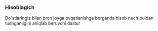 ### Hisoblagich

Do'stlaringiz bilan bron joyga ovqatlanishga borganda hisob nech puldan tushganligini aniqlab beruvchi dastur
